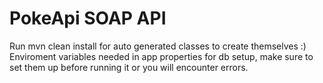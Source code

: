 # PokeApi SOAP API

Run mvn clean install for auto generated classes to create themselves :)
Enviroment variables needed in app properties for db setup, make sure to set them up before running it or you will encounter errors.


